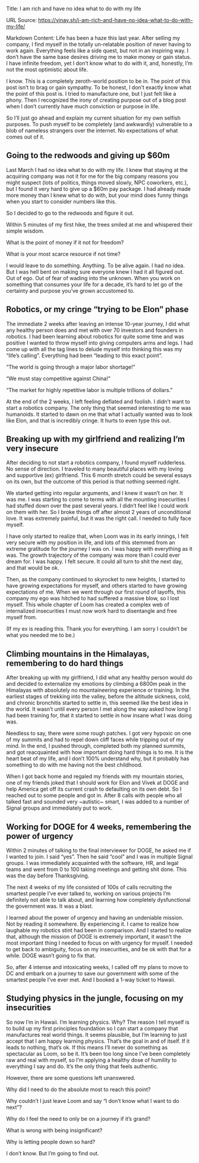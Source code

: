 Title: I am rich and have no idea what to do with my life

URL Source: https://vinay.sh/i-am-rich-and-have-no-idea-what-to-do-with-my-life/

Markdown Content:
Life has been a haze this last year. After selling my company, I find myself in the totally un-relatable position of never having to work again. Everything feels like a side quest, but not in an inspiring way. I don’t have the same base desires driving me to make money or gain status. I have infinite freedom, yet I don’t know what to do with it, and, honestly, I’m not the most optimistic about life.

I know. This is a completely zeroth-world position to be in. The point of this post isn’t to brag or gain sympathy. To be honest, I don’t exactly know what the point of this post is. I tried to manufacture one, but I just felt like a phony. Then I recognized the irony of creating purpose out of a blog post when I don’t currently have much conviction or purpose in life.

So I’ll just go ahead and explain my current situation for my own selfish purposes. To push myself to be completely (and awkwardly) vulnerable to a blob of nameless strangers over the internet. No expectations of what comes out of it.

Going to the redwoods and giving up $60m
----------------------------------------

Last March I had no idea what to do with my life. I knew that staying at the acquiring company was not it for me for the big company reasons you might suspect (lots of politics, things moved slowly, NPC coworkers, etc.), but I found it very hard to give up a $60m pay package. I had already made more money than I knew what to do with, but your mind does funny things when you start to consider numbers like this.

So I decided to go to the redwoods and figure it out.

Within 5 minutes of my first hike, the trees smiled at me and whispered their simple wisdom.

What is the point of money if it not for freedom?

What is your most scarce resource if not time?

I would leave to do something. Anything. To be alive again. I had no idea. But I was hell bent on making sure everyone knew I had it all figured out. Out of ego. Out of fear of wading into the unknown. When you work on something that consumes your life for a decade, it’s hard to let go of the certainty and purpose you’ve grown accustomed to.

Robotics, or my cringe “trying to be Elon” phase
------------------------------------------------

The immediate 2 weeks after leaving an intense 10-year journey, I did what any healthy person does and met with over 70 investors and founders in robotics. I had been learning about robotics for quite some time and was positive I wanted to throw myself into giving computers arms and legs. I had come up with all the tag lines to delude myself into thinking this was my “life’s calling”. Everything had been “leading to this exact point”.

“The world is going through a major labor shortage!”

“We must stay competitive against China!”

“The market for highly repetitive labor is multiple trillions of dollars.”

At the end of the 2 weeks, I left feeling deflated and foolish. I didn’t want to start a robotics company. The only thing that seemed interesting to me was humanoids. It started to dawn on me that what I actually wanted was to look like Elon, and that is incredibly cringe. It hurts to even type this out.

Breaking up with my girlfriend and realizing I’m very insecure
--------------------------------------------------------------

After deciding to not start a robotics company, I found myself rudderless. No sense of direction. I traveled to many beautiful places with my loving and supportive (ex) girlfriend. This 6 month stretch could be several essays on its own, but the outcome of this period is that nothing seemed right.

We started getting into regular arguments, and I knew it wasn’t on her. It was me. I was starting to come to terms with all the mounting insecurities I had stuffed down over the past several years. I didn’t feel like I could work on them with her. So I broke things off after almost 2 years of unconditional love. It was extremely painful, but it was the right call. I needed to fully face myself.

I have only started to realize that, when Loom was in its early innings, I felt very secure with my position in life, and lots of this stemmed from an extreme gratitude for the journey I was on. I was happy with everything as it was. The growth trajectory of the company was more than I could ever dream for. I was happy. I felt secure. It could all turn to shit the next day, and that would be ok.

Then, as the company continued to skyrocket to new heights, I started to have growing expectations for myself, and others started to have growing expectations of me. When we went through our first round of layoffs, this company my ego was hitched to had suffered a massive blow, so I lost myself. This whole chapter of Loom has created a complex web of internalized insecurities I must now work hard to disentangle and free myself from.

(If my ex is reading this. Thank you for everything. I am sorry I couldn’t be what you needed me to be.)

Climbing mountains in the Himalayas, remembering to do hard things
------------------------------------------------------------------

After breaking up with my girlfriend, I did what any healthy person would do and decided to externalize my emotions by climbing a 6800m peak in the Himalayas with absolutely no mountaineering experience or training. In the earliest stages of trekking into the valley, before the altitude sickness, cold, and chronic bronchitis started to settle in, this seemed like the best idea in the world. It wasn’t until every person I met along the way asked how long I had been training for, that it started to settle in how insane what I was doing was.

Needless to say, there were some rough patches. I got very hypoxic on one of my summits and had to repel down cliff faces while tripping out of my mind. In the end, I pushed through, completed both my planned summits, and got reacquainted with how important doing hard things is to me. It is the heart beat of my life, and I don’t 100% understand why, but it probably has something to do with me having not the best childhood.

When I got back home and regaled my friends with my mountain stories, one of my friends joked that I should work for Elon and Vivek at DOGE and help America get off its current crash to defaulting on its own debt. So I reached out to some people and got in. After 8 calls with people who all talked fast and sounded very ~autistic~ smart, I was added to a number of Signal groups and immediately put to work.

Working for DOGE for 4 weeks, remembering the power of urgency
--------------------------------------------------------------

Within 2 minutes of talking to the final interviewer for DOGE, he asked me if I wanted to join. I said “yes”. Then he said “cool” and I was in multiple Signal groups. I was immediately acquainted with the software, HR, and legal teams and went from 0 to 100 taking meetings and getting shit done. This was the day before Thanksgiving.

The next 4 weeks of my life consisted of 100s of calls recruiting the smartest people I’ve ever talked to, working on various projects I’m definitely not able to talk about, and learning how completely dysfunctional the government was. It was a blast.

I learned about the power of urgency and having an undeniable mission. Not by reading it somewhere. By experiencing it. I came to realize how laughable my robotics stint had been in comparison. And I started to realize that, although the mission of DOGE is extremely important, it wasn’t the most important thing I needed to focus on with urgency for myself. I needed to get back to ambiguity, focus on my insecurities, and be ok with that for a while. DOGE wasn’t going to fix that.

So, after 4 intense and intoxicating weeks, I called off my plans to move to DC and embark on a journey to save our government with some of the smartest people I’ve ever met. And I booked a 1-way ticket to Hawaii.

Studying physics in the jungle, focusing on my insecurities
-----------------------------------------------------------

So now I’m in Hawaii. I’m learning physics. Why? The reason I tell myself is to build up my first principles foundation so I can start a company that manufactures real world things. It seems plausible, but I’m learning to just accept that I am happy learning physics. That’s the goal in and of itself. If it leads to nothing, that’s ok. If this means I’ll never do something as spectacular as Loom, so be it. It’s been too long since I’ve been completely raw and real with myself, so I’m applying a healthy dose of humility to everything I say and do. It’s the only thing that feels authentic.

However, there are some questions left unanswered.

Why did I need to do the absolute most to reach this point?

Why couldn’t I just leave Loom and say “I don’t know what I want to do next”?

Why do I feel the need to only be on a journey if it’s grand?

What is wrong with being insignificant?

Why is letting people down so hard?

I don’t know. But I’m going to find out.
